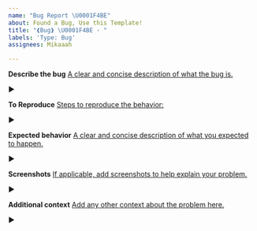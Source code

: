 ```yaml
---
name: "Bug Report \U0001F4BE"
about: Found a Bug, Use this Template!
title: "❰Bug❱ \U0001F4BE - "
labels: 'Type: Bug'
assignees: Mikaaah

---
```


**Describe the bug**
<u>A clear and concise description of what the bug is.</u>

►

**To Reproduce**
<u>Steps to reproduce the behavior:</u>

►

**Expected behavior**
<u>A clear and concise description of what you expected to happen.</u>

►

**Screenshots**
<u>If applicable, add screenshots to help explain your problem.</u>

►

**Additional context**
<u>Add any other context about the problem here.</u>

►
